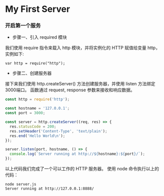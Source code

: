 # My First Server

### 开启第一个服务

* 步骤一、引入 required 模块

我们使用 require 指令来载入 http 模块，并将实例化的 HTTP 赋值给变量 http，实例如下:

`var http = require("http");`

* 步骤二、创建服务器

接下来我们使用 http.createServer() 方法创建服务器，并使用 listen 方法绑定 3000端口。 函数通过 request, response 参数来接收和响应数据。

```js
const http = require('http');

const hostname = '127.0.0.1';
const port = 3000;

const server = http.createServer((req, res) => {
  res.statusCode = 200;
  res.setHeader('Content-Type', 'text/plain');
  res.end('Hello World\n');
});

server.listen(port, hostname, () => {
  console.log(`Server running at http://${hostname}:${port}/`);
});
```

以上代码我们完成了一个可以工作的 HTTP 服务器。
使用 node 命令执行以上的代码：

```
node server.js
Server running at http://127.0.0.1:8888/
```